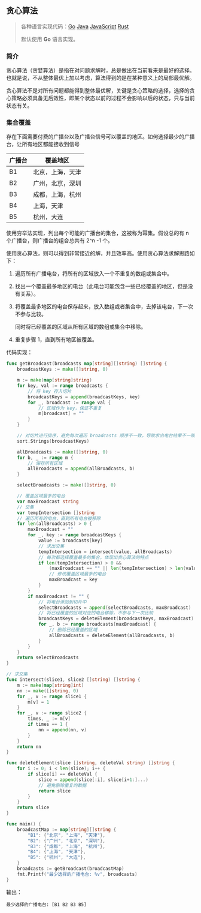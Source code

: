 ## 贪心算法

>各种语言实现代码：[Go](./golang/algorithm/greedy)   [Java](./java/algorithm/src/com/mcx/greedy)   [JavaScript](./javascript/algorithm/greedy)   [Rust](./rust/algorithm/src/greedy)
>
>默认使用 **Go** 语言实现。

### 简介

贪心算法（贪婪算法）是指在对问题求解时，总是做出在当前看来是最好的选择。也就是说，不从整体最优上加以考虑，算法得到的是在某种意义上的局部最优解。

贪心算法不是对所有问题都能得到整体最优解，关键是贪心策略的选择，选择的贪心策略必须具备无后效性，即某个状态以前的过程不会影响以后的状态，只与当前状态有关。

### 集合覆盖

存在下面需要付费的广播台以及广播台信号可以覆盖的地区。如何选择最少的广播台，让所有地区都能接收到信号

| 广播台 | 覆盖地区         |
| ------ | ---------------- |
| B1     | 北京，上海，天津 |
| B2     | 广州，北京，深圳 |
| B3     | 成都，上海，杭州 |
| B4     | 上海，天津       |
| B5     | 杭州，大连       |

使用穷举法实现，列出每个可能的广播台的集合，这被称为幂集。假设总的有 n 个广播台，则广播台的组合总共有 2^n -1 个。

使用贪心算法，则可以得到非常接近的解，并且效率高。使用贪心算法求解思路如下：

1. 遍历所有广播电台，将所有的区域放入一个不重复的数组或集合中。

2. 找出一个覆盖最多地区的电台（此电台可能包含一些已经覆盖的地区，但是没有关系）。

3. 将覆盖最多地区的电台保存起来，放入数组或者集合中，去掉该电台，下一次不参与比较。

   同时将已经覆盖的区域从所有区域的数组或集合中移除。

4. 重复步骤 1，直到所有地区被覆盖。

代码实现：

```go
func getBroadcast(broadcasts map[string][]string) []string {
    broadcastKeys := make([]string, 0)

    m := make(map[string]string)
    for key, val := range broadcasts {
        // 将 key 存入切片
        broadcastKeys = append(broadcastKeys, key)
        for _, broadcast := range val {
            // 区域作为 key，保证不重复
            m[broadcast] = ""
        }
    }

    // 对切片进行排序，避免每次遍历 broadcasts 顺序不一致，导致求出电台结果不一致
    sort.Strings(broadcastKeys)

    allBroadcasts := make([]string, 0)
    for b, _ := range m {
        // 保存所有区域
        allBroadcasts = append(allBroadcasts, b)
    }

    selectBroadcasts := make([]string, 0)

    // 覆盖区域最多的电台
    var maxBroadcast string
    // 交集
    var tempIntersection []string
    // 遍历所有的电台，直到所有电台被移除
    for len(allBroadcasts) > 0 {
        maxBroadcast = ""
        for _, key := range broadcastKeys {
            value := broadcasts[key]
            // 求出交集
            tempIntersection = intersect(value, allBroadcasts)
            // 每次都选择覆盖最多的集合，体现出贪心算法的特点
            if len(tempIntersection) > 0 &&
                (maxBroadcast == "" || len(tempIntersection) > len(value)) {
                // 修改覆盖区域最多的电台
                maxBroadcast = key
            }
        }
        if maxBroadcast != "" {
            // 将电台添加到切片中
            selectBroadcasts = append(selectBroadcasts, maxBroadcast)
            // 将已经覆盖的区域对应的电台移除，不参与下一次比较
            broadcastKeys = deleteElement(broadcastKeys, maxBroadcast)
            for _, b := range broadcasts[maxBroadcast] {
                // 删除已经覆盖的区域
                allBroadcasts = deleteElement(allBroadcasts, b)
            }
        }
    }
    return selectBroadcasts
}

// 求交集
func intersect(slice1, slice2 []string) []string {
    m := make(map[string]int)
    nn := make([]string, 0)
    for _, v := range slice1 {
        m[v] = 1
    }
    for _, v := range slice2 {
        times, _ := m[v]
        if times == 1 {
            nn = append(nn, v)
        }
    }
    return nn
}

func deleteElement(slice []string, deleteVal string) []string {
    for i := 0; i < len(slice); i++ {
        if slice[i] == deleteVal {
            slice = append(slice[:i], slice[i+1:]...)
            // 避免删除重复的数据
            return slice
        }
    }
    return slice
}

func main() {
    broadcastMap := map[string][]string {
        "B1": {"北京", "上海", "天津"},
        "B2": {"广州", "北京", "深圳"},
        "B3": {"成都", "上海", "杭州"},
        "B4": {"上海", "天津"},
        "B5": {"杭州", "大连"},
    }
    broadcasts := getBroadcast(broadcastMap)
    fmt.Printf("最少选择的广播电台: %v", broadcasts)
}
```

输出：

```
最少选择的广播电台: [B1 B2 B3 B5]
```
